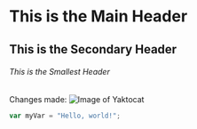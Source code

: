 # This is the Main Header 
## This is the Secondary Header 
###### This is the Smallest Header
Changes made: 
![Image of Yaktocat](https://octodex.github.com/images/yaktocat.png)

``` javascript
var myVar = "Hello, world!";
```
